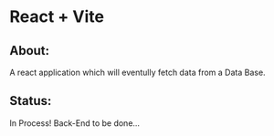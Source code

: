 # React + Vite

## About:
A react application which will eventully fetch data from a Data Base.

## Status:
In Process! Back-End to be done...